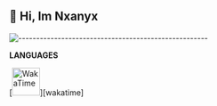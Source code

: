 ## 👋 Hi, Im Nxanyx

![-----------------------------------------------------](https://raw.githubusercontent.com/andreasbm/readme/master/assets/lines/aqua.png)

**LANGUAGES**


[<img title="WakaTime" height=50px src="https://user-images.githubusercontent.com/43886029/193454699-4bd4e5d2-4dfb-4093-bd2a-35915fe0daf4.svg" />][wakatime]
